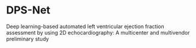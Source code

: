 # DPS-Net
Deep learning-based automated left ventricular ejection fraction assessment by using 2D echocardiography: A multicenter and multivendor preliminary study
